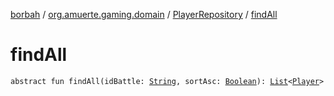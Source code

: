 [borbah](../../index.md) / [org.amuerte.gaming.domain](../index.md) / [PlayerRepository](index.md) / [findAll](./find-all.md)

# findAll

`abstract fun findAll(idBattle: `[`String`](https://kotlinlang.org/api/latest/jvm/stdlib/kotlin/-string/index.html)`, sortAsc: `[`Boolean`](https://kotlinlang.org/api/latest/jvm/stdlib/kotlin/-boolean/index.html)`): `[`List`](https://kotlinlang.org/api/latest/jvm/stdlib/kotlin.collections/-list/index.html)`<`[`Player`](../-player/index.md)`>`